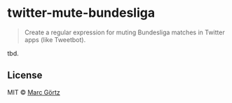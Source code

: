 # twitter-mute-bundesliga

> Create a regular expression for muting Bundesliga matches in Twitter apps (like Tweetbot).

tbd.

## License

MIT © [Marc Görtz](https://marcgoertz.de/)
